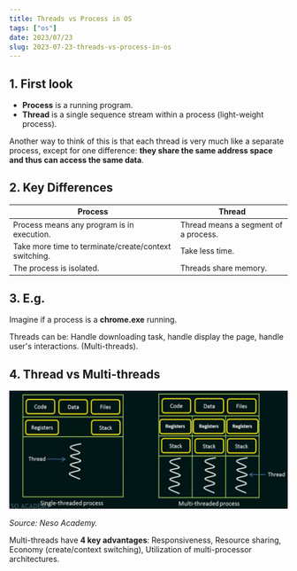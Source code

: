 ```yaml
---
title: Threads vs Process in OS
tags: ["os"]
date: 2023/07/23
slug: 2023-07-23-threads-vs-process-in-os
---
```


## 1. First look

- **Process** is a running program.
- **Thread** is a single sequence stream within a process (light-weight process).

Another way to think of this is that each thread is very much like a separate process, except for one difference: **they share the same address space and thus can access the same data**.

## 2. Key Differences

| Process                                               | Thread                               |
| ----------------------------------------------------- | ------------------------------------ |
| Process means any program is in execution.            | Thread means a segment of a process. |
| Take more time to terminate/create/context switching. | Take less time.                      |
| The process is isolated.                              | Threads share memory.                |

## 3. E.g.

Imagine if a process is a **chrome.exe** running.

Threads can be: Handle downloading task, handle display the page, handle user's interactions. (Multi-threads).

## 4. Thread vs Multi-threads

![Multi-threads example](https://raw.githubusercontent.com/southxzx/handbook-gatsby/main/_posts/everyday/_meta/multi-threads-example-visualization.png)

_Source: Neso Academy._

Multi-threads have **4 key advantages**: Responsiveness, Resource sharing, Economy (create/context switching), Utilization of multi-processor architectures.
